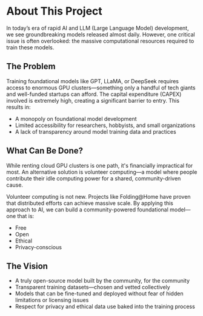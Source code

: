 # About This Project
In today’s era of rapid AI and LLM (Large Language Model) development, we see groundbreaking models released almost daily. However, one critical issue is often overlooked: the massive computational resources required to train these models.


## The Problem
Training foundational models like GPT, LLaMA, or DeepSeek requires access to enormous GPU clusters—something only a handful of tech giants and well-funded startups can afford. The capital expenditure (CAPEX) involved is extremely high, creating a significant barrier to entry. This results in:
 * A monopoly on foundational model development
 * Limited accessibility for researchers, hobbyists, and small organizations
 * A lack of transparency around model training data and practices

## What Can Be Done?
While renting cloud GPU clusters is one path, it's financially impractical for most. An alternative solution is volunteer computing—a model where people contribute their idle computing power for a shared, community-driven cause.

Volunteer computing is not new. Projects like Folding@Home have proven that distributed efforts can achieve massive scale.
By applying this approach to AI, we can build a community-powered foundational model—one that is:
 * Free
 * Open
 * Ethical
 * Privacy-conscious


## The Vision
* A truly open-source model built by the community, for the community
* Transparent training datasets—chosen and vetted collectively
* Models that can be fine-tuned and deployed without fear of hidden limitations or licensing issues
* Respect for privacy and ethical data use baked into the training process
